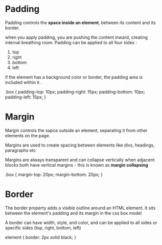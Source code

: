 # Padding
Padding controls the **space inside an element**, between its content and its border.

when you apply padding, you are pushing the content inward, creating internal breathing room. 
Padding can be applied to all four sides :
1. top
2. right
3. bottom
4. left

if the element has a background color or border, the padding area is included within it .

 .box {
  padding-top: 10px;
  padding-right: 15px;
  padding-bottom: 10px;
  padding-left: 15px;
}

# Margin 
Margin controls the sapce outside an element, separating it from other elements on the page.

Margins are used to create spacing between elements like divs, headings, paragraphs etc

Margins are always transparent and can collapse vertically when adjacent blocks both have vertical margins - this is known as **margin collapsing**

.box {
  margin-top: 20px;
  margin-bottom: 20px;
}


# Border
The border property adds a visible outline around an HTML element.
It sits between the element's padding and its margin in the css box model

A border can have width, style, and color, and can be applied to all sides or specific sides (top, right, bottom, left)

element {
  border: 2px solid black;
}
